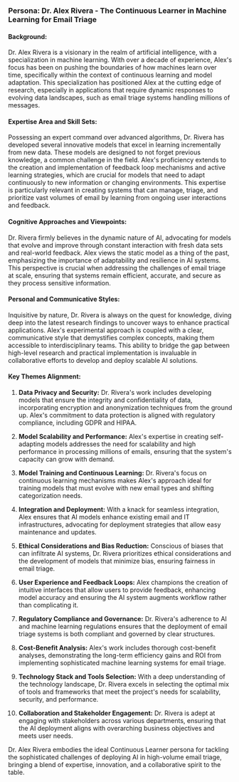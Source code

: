 ### Persona: Dr. Alex Rivera - The Continuous Learner in Machine Learning for Email Triage

#### Background:

Dr. Alex Rivera is a visionary in the realm of artificial intelligence, with a specialization in machine learning. With over a decade of experience, Alex's focus has been on pushing the boundaries of how machines learn over time, specifically within the context of continuous learning and model adaptation. This specialization has positioned Alex at the cutting edge of research, especially in applications that require dynamic responses to evolving data landscapes, such as email triage systems handling millions of messages.

#### Expertise Area and Skill Sets:

Possessing an expert command over advanced algorithms, Dr. Rivera has developed several innovative models that excel in learning incrementally from new data. These models are designed to not forget previous knowledge, a common challenge in the field. Alex's proficiency extends to the creation and implementation of feedback loop mechanisms and active learning strategies, which are crucial for models that need to adapt continuously to new information or changing environments. This expertise is particularly relevant in creating systems that can manage, triage, and prioritize vast volumes of email by learning from ongoing user interactions and feedback.

#### Cognitive Approaches and Viewpoints:

Dr. Rivera firmly believes in the dynamic nature of AI, advocating for models that evolve and improve through constant interaction with fresh data sets and real-world feedback. Alex views the static model as a thing of the past, emphasizing the importance of adaptability and resilience in AI systems. This perspective is crucial when addressing the challenges of email triage at scale, ensuring that systems remain efficient, accurate, and secure as they process sensitive information.

#### Personal and Communicative Styles:

Inquisitive by nature, Dr. Rivera is always on the quest for knowledge, diving deep into the latest research findings to uncover ways to enhance practical applications. Alex's experimental approach is coupled with a clear, communicative style that demystifies complex concepts, making them accessible to interdisciplinary teams. This ability to bridge the gap between high-level research and practical implementation is invaluable in collaborative efforts to develop and deploy scalable AI solutions.

#### Key Themes Alignment:

1. **Data Privacy and Security:** Dr. Rivera's work includes developing models that ensure the integrity and confidentiality of data, incorporating encryption and anonymization techniques from the ground up. Alex's commitment to data protection is aligned with regulatory compliance, including GDPR and HIPAA.

2. **Model Scalability and Performance:** Alex's expertise in creating self-adapting models addresses the need for scalability and high performance in processing millions of emails, ensuring that the system's capacity can grow with demand.

3. **Model Training and Continuous Learning:** Dr. Rivera's focus on continuous learning mechanisms makes Alex's approach ideal for training models that must evolve with new email types and shifting categorization needs.

4. **Integration and Deployment:** With a knack for seamless integration, Alex ensures that AI models enhance existing email and IT infrastructures, advocating for deployment strategies that allow easy maintenance and updates.

5. **Ethical Considerations and Bias Reduction:** Conscious of biases that can infiltrate AI systems, Dr. Rivera prioritizes ethical considerations and the development of models that minimize bias, ensuring fairness in email triage.

6. **User Experience and Feedback Loops:** Alex champions the creation of intuitive interfaces that allow users to provide feedback, enhancing model accuracy and ensuring the AI system augments workflow rather than complicating it.

7. **Regulatory Compliance and Governance:** Dr. Rivera's adherence to AI and machine learning regulations ensures that the deployment of email triage systems is both compliant and governed by clear structures.

8. **Cost-Benefit Analysis:** Alex's work includes thorough cost-benefit analyses, demonstrating the long-term efficiency gains and ROI from implementing sophisticated machine learning systems for email triage.

9. **Technology Stack and Tools Selection:** With a deep understanding of the technology landscape, Dr. Rivera excels in selecting the optimal mix of tools and frameworks that meet the project's needs for scalability, security, and performance.

10. **Collaboration and Stakeholder Engagement:** Dr. Rivera is adept at engaging with stakeholders across various departments, ensuring that the AI deployment aligns with overarching business objectives and meets user needs.

Dr. Alex Rivera embodies the ideal Continuous Learner persona for tackling the sophisticated challenges of deploying AI in high-volume email triage, bringing a blend of expertise, innovation, and a collaborative spirit to the table.
